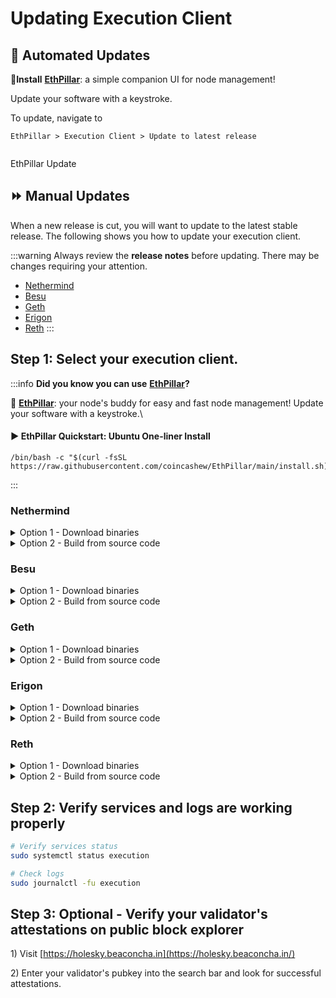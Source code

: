 # Updating Execution Client

## :rocket: Automated Updates

:pill:**Install** [**EthPillar**](/ethpillar): a simple companion UI for node management!&#x20;

Update your software with a keystroke.

To update, navigate to

`EthPillar > Execution Client > Update to latest release`

<img src="/img/el-update.png" alt=""/><p>EthPillar Update</p>

## :fast_forward: Manual Updates

When a new release is cut, you will want to update to the latest stable release. The following shows you how to update your execution client.

:::warning
Always review the **release notes** before updating. There may be changes requiring your attention.

* [Nethermind](https://github.com/NethermindEth/nethermind/releases)
* [Besu](https://github.com/hyperledger/besu/releases)
* [Geth](https://github.com/ethereum/go-ethereum/releases)
* [Erigon](https://github.com/ledgerwatch/erigon/releases)
* [Reth](https://github.com/paradigmxyz/reth)
:::

## Step 1: Select your execution client.

:::info
**Did you know you can use** [**EthPillar**](/ethpillar)**?**


:rocket: [**EthPillar**](/ethpillar):  your node's buddy for easy and fast node management! Update your software with a keystroke.\


#### :arrow_forward: EthPillar Quickstart: Ubuntu One-liner Install <a href="#quickstart-ubuntu-one-liner-install" id="quickstart-ubuntu-one-liner-install"></a>

```
/bin/bash -c "$(curl -fsSL https://raw.githubusercontent.com/coincashew/EthPillar/main/install.sh)"
```
:::

### Nethermind

<details>

<summary>Option 1 - Download binaries</summary>

Run the following to automatically download the latest linux release, un-zip and cleanup.

```bash
RELEASE_URL="https://api.github.com/repos/NethermindEth/nethermind/releases/latest"
BINARIES_URL="$(curl -s $RELEASE_URL | jq -r ".assets[] | select(.name) | .browser_download_url" | grep linux-x64)"

echo Downloading URL: $BINARIES_URL

cd $HOME
wget -O nethermind.zip $BINARIES_URL
unzip -o nethermind.zip -d $HOME/nethermind
rm nethermind.zip
```

Stop the services.

```bash
sudo systemctl stop execution
```

Remove old binaries, install new binaries and restart the services.

```bash
sudo rm -rf /usr/local/bin/nethermind
sudo mv $HOME/nethermind /usr/local/bin/nethermind
sudo systemctl start execution
```

</details>

<details>

<summary>Option 2 - Build from source code</summary>

Build the binaries.

```bash
cd ~/git/nethermind
# Get new tags
git fetch --tags
# Get latest tag name
latestTag=$(git describe --tags `git rev-list --tags --max-count=1`)
# Checkout latest tag
git checkout $latestTag
# Build
dotnet publish src/Nethermind/Nethermind.Runner -c release -o nethermind
```

Verify Nethermind was properly built by checking the version.

```shell
./nethermind/nethermind --version
```

Sample output of a compatible version.

```
Version: 1.25.2+78c7bf5f
Commit: 78c7bf5f2c0819f23e248ee6d108c17cd053ffd3
Build Date: 2024-01-23 06:34:53Z
OS: Linux x64
Runtime: .NET 8.0.1
```

Stop the services.

```bash
sudo systemctl stop execution
```

Remove old binaries, install new binaries and restart the services.

```bash
sudo rm -rf /usr/local/bin/nethermind
sudo mv $HOME/git/nethermind/nethermind /usr/local/bin
sudo systemctl start execution
```

</details>

### Besu

<details>

<summary>Option 1 - Download binaries</summary>

Run the following to automatically download the latest linux release, un-tar and cleanup.

```bash
RELEASE_URL="https://api.github.com/repos/hyperledger/besu/releases/latest"
TAG=$(curl -s $RELEASE_URL | jq -r .tag_name)
BINARIES_URL="https://github.com/hyperledger/besu/releases/download/$TAG/besu-$TAG.tar.gz"

echo Downloading URL: $BINARIES_URL

cd $HOME
wget -O besu.tar.gz $BINARIES_URL
tar -xzvf besu.tar.gz -C $HOME
rm besu.tar.gz
sudo mv $HOME/besu-${TAG} besu
```

Stop the services.

```bash
sudo systemctl stop execution
```

Remove old binaries, install new binaries and restart the services.

```bash
sudo rm -rf /usr/local/bin/besu
sudo mv $HOME/besu /usr/local/bin/besu
sudo systemctl start execution
```

</details>

<details>

<summary>Option 2 - Build from source code</summary>

Build the binaries.

```bash
cd ~/git/besu
# Get new tags
git fetch --tags
# Get latest tag name
latestTag=$(git describe --tags `git rev-list --tags --max-count=1`)
# Checkout latest tag
git checkout $latestTag
# Build
./gradlew installDist
```

Verify Besu was properly built by checking the version.

```shell
./build/install/besu/bin/besu --version
```

Sample output of a compatible version.

```
besu/v23.4.0/linux-x86_64/openjdk-java-17
```

Stop the services.

```bash
sudo systemctl stop execution
```

Remove old binaries, install new binaries and restart the services.

```bash
sudo rm -rf /usr/local/bin/besu
sudo cp -a $HOME/git/besu/build/install/besu /usr/local/bin/besu
sudo systemctl start execution
```

</details>

### Geth

<details>

<summary>Option 1 - Download binaries</summary>

```bash
RELEASE_URL="https://geth.ethereum.org/downloads"
FILE="https://gethstore.blob.core.windows.net/builds/geth-linux-amd64[a-zA-Z0-9./?=_%:-]*.tar.gz"
BINARIES_URL="$(curl -s $RELEASE_URL | grep -Eo $FILE | head -1)"

echo Downloading URL: $BINARIES_URL

cd $HOME
wget -O geth.tar.gz $BINARIES_URL
tar -xzvf geth.tar.gz -C $HOME --strip-components=1
```

Stop the services.

```bash
sudo systemctl stop execution
```

Install new binaries, restart the services and cleanup files.

```bash
sudo mv $HOME/geth /usr/local/bin
sudo systemctl start execution
rm geth.tar.gz COPYING
```

</details>

<details>

<summary>Option 2 - Build from source code</summary>

Build the binary.

```bash
cd $HOME/git/go-ethereum
# Get new tags
git fetch --tags
# Get latest tag name
latestTag=$(git describe --tags `git rev-list --tags --max-count=1`)
# Checkout latest tag
git checkout $latestTag
# Build
make geth
```

Stop the services.

```bash
sudo systemctl stop execution
```

Remove old binaries, install new binaries and restart the services.

```bash
sudo rm -rf /usr/local/bin/geth
sudo cp $HOME/git/go-ethereum/build/bin/geth /usr/local/bin
sudo systemctl start execution
```

</details>

### Erigon

<details>

<summary>Option 1 - Download binaries</summary>

Run the following to automatically download the latest linux release, un-tar and cleanup.

```bash
RELEASE_URL="https://api.github.com/repos/erigontech/erigon/releases/latest"
BINARIES_URL="$(curl -s $RELEASE_URL | jq -r ".assets[] | select(.name) | .browser_download_url" | grep linux_amd64.tar.gz)"

echo Downloading URL: $BINARIES_URL

cd $HOME
wget -O erigon.tar.gz $BINARIES_URL
tar -xzvf erigon.tar.gz -C $HOME
mv erigon_* erigon
```

Stop the services.

```bash
sudo systemctl stop execution
```

Remove old binaries, install new binaries and restart the services.

```bash
sudo rm -rf /usr/local/bin/erigon
sudo mv $HOME/erigon/erigon /usr/local/bin/erigon
sudo systemctl start execution
rm -rf erigon/ erigon.tar.gz
```

</details>

<details>

<summary>Option 2 - Build from source code</summary>

Build the binary.

```bash
cd $HOME/git/erigon
git fetch --tags
# Get latest tag name
latestTag=$(git describe --tags `git rev-list --tags --max-count=1`)
# Checkout latest tag
git checkout $latestTag
make erigon
```

Stop the services.

```bash
sudo systemctl stop execution
```

Remove old binaries, install new binaries and restart the services.

```bash
sudo rm -rf /usr/local/bin/erigon
sudo cp $HOME/git/erigon/build/bin/erigon /usr/local/bin
sudo systemctl start execution
```

</details>

### Reth

<details>

<summary>Option 1 - Download binaries</summary>

Run the following to automatically download the latest linux release, un-tar and cleanup.

```bash
RELEASE_URL="https://api.github.com/repos/paradigmxyz/reth/releases/latest"
BINARIES_URL="$(curl -s $RELEASE_URL | jq -r '.assets[] | select(.name | startswith ("reth")) | .browser_download_url' | grep x86_64-unknown-linux-gnu.tar.gz$)"

echo Downloading URL: $BINARIES_URL

cd $HOME
wget -O reth.tar.gz $BINARIES_URL
tar -xzvf reth.tar.gz -C $HOME
rm reth.tar.gz
```

Stop the services.

```bash
sudo systemctl stop execution
```

Remove old binaries, install new binaries, display the version, and restart the services.

```bash
sudo rm -rf /usr/local/bin/reth
sudo mv $HOME/reth /usr/local/bin
reth --version
sudo systemctl restart execution
```

</details>

<details>

<summary>Option 2 - Build from source code</summary>

Build the binaries.

```bash
cd ~/git/reth
git fetch --tags
# Get latest tag name
latestTag=$(git describe --tags `git rev-list --tags --max-count=1`)
# Checkout latest tag
git checkout $latestTag
# Build the release
cargo build --release --features jemalloc
```

Verify Reth was built properly by checking the version number.

```bash
~/git/reth/target/release/reth --version
```

In case of compilation errors, run the following sequence.

```bash
rustup update
cargo clean
cargo build --release --features jemalloc
```

Stop the services.

```bash
sudo systemctl stop execution
```

Remove old binaries, install new binaries and restart the services.

```bash
sudo rm -rf /usr/local/bin/reth
sudo cp ~/git/reth/target/release/reth /usr/local/bin
sudo systemctl restart execution
```

</details>

## Step 2: Verify services and logs are working properly

```bash
# Verify services status
sudo systemctl status execution
```

```bash
# Check logs
sudo journalctl -fu execution
```

## Step 3: Optional - Verify your validator's attestations on public block explorer

1\) Visit [https://holesky.beaconcha.in](https://holesky.beaconcha.in/)

2\) Enter your validator's pubkey into the search bar and look for successful attestations.
